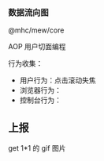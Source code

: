 

### 数据流向图





@mhc/mew/core





AOP 用户切面编程



行为收集：

- 用户行为：点击滚动失焦
- 浏览器行为：
- 控制台行为：





## 上报



get 1*1 的 gif 图片

